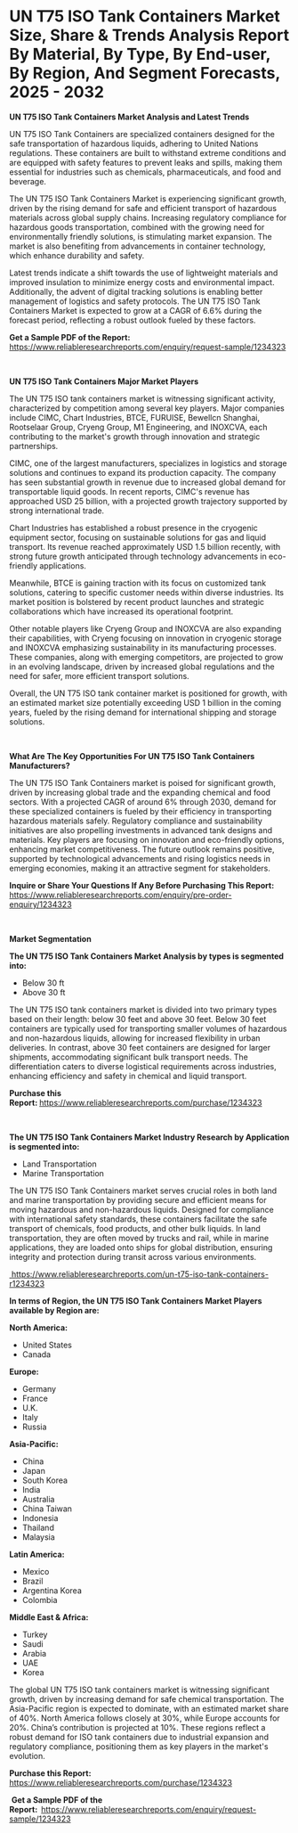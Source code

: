 <p><h1>UN T75 ISO Tank Containers Market Size, Share & Trends Analysis Report By Material, By Type, By End-user, By Region, And Segment Forecasts, 2025 - 2032</h1></p><p><strong>UN T75 ISO Tank Containers Market Analysis and Latest Trends</strong></p>
<p><p>UN T75 ISO Tank Containers are specialized containers designed for the safe transportation of hazardous liquids, adhering to United Nations regulations. These containers are built to withstand extreme conditions and are equipped with safety features to prevent leaks and spills, making them essential for industries such as chemicals, pharmaceuticals, and food and beverage.</p><p>The UN T75 ISO Tank Containers Market is experiencing significant growth, driven by the rising demand for safe and efficient transport of hazardous materials across global supply chains. Increasing regulatory compliance for hazardous goods transportation, combined with the growing need for environmentally friendly solutions, is stimulating market expansion. The market is also benefiting from advancements in container technology, which enhance durability and safety.</p><p>Latest trends indicate a shift towards the use of lightweight materials and improved insulation to minimize energy costs and environmental impact. Additionally, the advent of digital tracking solutions is enabling better management of logistics and safety protocols. The UN T75 ISO Tank Containers Market is expected to grow at a CAGR of 6.6% during the forecast period, reflecting a robust outlook fueled by these factors.</p></p>
<p><strong>Get a Sample PDF of the Report:&nbsp;</strong> <a href="https://www.reliableresearchreports.com/enquiry/request-sample/1234323?utm_campaign=8&utm_medium=2&utm_source=Github&utm_content=ia&utm_term=16042025&utm_id=un-t75-iso-tank-containers">https://www.reliableresearchreports.com/enquiry/request-sample/1234323</a></p>
<p>&nbsp;</p>
<p><strong>UN T75 ISO Tank Containers Major Market Players</strong></p>
<p><p>The UN T75 ISO tank containers market is witnessing significant activity, characterized by competition among several key players. Major companies include CIMC, Chart Industries, BTCE, FURUISE, Bewellcn Shanghai, Rootselaar Group, Cryeng Group, M1 Engineering, and INOXCVA, each contributing to the market's growth through innovation and strategic partnerships.</p><p>CIMC, one of the largest manufacturers, specializes in logistics and storage solutions and continues to expand its production capacity. The company has seen substantial growth in revenue due to increased global demand for transportable liquid goods. In recent reports, CIMC's revenue has approached USD 25 billion, with a projected growth trajectory supported by strong international trade.</p><p>Chart Industries has established a robust presence in the cryogenic equipment sector, focusing on sustainable solutions for gas and liquid transport. Its revenue reached approximately USD 1.5 billion recently, with strong future growth anticipated through technology advancements in eco-friendly applications.</p><p>Meanwhile, BTCE is gaining traction with its focus on customized tank solutions, catering to specific customer needs within diverse industries. Its market position is bolstered by recent product launches and strategic collaborations which have increased its operational footprint.</p><p>Other notable players like Cryeng Group and INOXCVA are also expanding their capabilities, with Cryeng focusing on innovation in cryogenic storage and INOXCVA emphasizing sustainability in its manufacturing processes. These companies, along with emerging competitors, are projected to grow in an evolving landscape, driven by increased global regulations and the need for safer, more efficient transport solutions.</p><p>Overall, the UN T75 ISO tank container market is positioned for growth, with an estimated market size potentially exceeding USD 1 billion in the coming years, fueled by the rising demand for international shipping and storage solutions.</p></p>
<p>&nbsp;</p>
<p><strong>What Are The Key Opportunities For UN T75 ISO Tank Containers Manufacturers?</strong></p>
<p><p>The UN T75 ISO Tank Containers market is poised for significant growth, driven by increasing global trade and the expanding chemical and food sectors. With a projected CAGR of around 6% through 2030, demand for these specialized containers is fueled by their efficiency in transporting hazardous materials safely. Regulatory compliance and sustainability initiatives are also propelling investments in advanced tank designs and materials. Key players are focusing on innovation and eco-friendly options, enhancing market competitiveness. The future outlook remains positive, supported by technological advancements and rising logistics needs in emerging economies, making it an attractive segment for stakeholders.</p></p>
<p><strong>Inquire or Share Your Questions If Any Before Purchasing This Report:</strong> <a href="https://www.reliableresearchreports.com/enquiry/pre-order-enquiry/1234323?utm_campaign=8&utm_medium=2&utm_source=Github&utm_content=ia&utm_term=16042025&utm_id=un-t75-iso-tank-containers">https://www.reliableresearchreports.com/enquiry/pre-order-enquiry/1234323</a></p>
<p>&nbsp;</p>
<p><strong>Market Segmentation</strong></p>
<p><strong>The UN T75 ISO Tank Containers Market Analysis by types is segmented into:</strong></p>
<p><ul><li>Below 30 ft</li><li>Above 30 ft</li></ul></p>
<p><p>The UN T75 ISO tank containers market is divided into two primary types based on their length: below 30 feet and above 30 feet. Below 30 feet containers are typically used for transporting smaller volumes of hazardous and non-hazardous liquids, allowing for increased flexibility in urban deliveries. In contrast, above 30 feet containers are designed for larger shipments, accommodating significant bulk transport needs. The differentiation caters to diverse logistical requirements across industries, enhancing efficiency and safety in chemical and liquid transport.</p></p>
<p><strong>Purchase this Report:&nbsp;</strong><a href="https://www.reliableresearchreports.com/purchase/1234323?utm_campaign=8&utm_medium=2&utm_source=Github&utm_content=ia&utm_term=16042025&utm_id=un-t75-iso-tank-containers">https://www.reliableresearchreports.com/purchase/1234323</a></p>
<p>&nbsp;</p>
<p><strong>The UN T75 ISO Tank Containers Market Industry Research by Application is segmented into:</strong></p>
<p><ul><li>Land Transportation</li><li>Marine Transportation</li></ul></p>
<p><p>The UN T75 ISO Tank Containers market serves crucial roles in both land and marine transportation by providing secure and efficient means for moving hazardous and non-hazardous liquids. Designed for compliance with international safety standards, these containers facilitate the safe transport of chemicals, food products, and other bulk liquids. In land transportation, they are often moved by trucks and rail, while in marine applications, they are loaded onto ships for global distribution, ensuring integrity and protection during transit across various environments.</p></p>
<p><a href="https://www.reliableresearchreports.com/un-t75-iso-tank-containers-r1234323?utm_campaign=8&utm_medium=2&utm_source=Github&utm_content=ia&utm_term=16042025&utm_id=un-t75-iso-tank-containers">&nbsp;https://www.reliableresearchreports.com/un-t75-iso-tank-containers-r1234323</a></p>
<p><strong>In terms of Region, the UN T75 ISO Tank Containers Market Players available by Region are:</strong></p>
<p>
    <p> <strong> North America: </strong>
        <ul>
            <li>United States</li>
            <li>Canada</li>
        </ul>
        </p> 
    <p> <strong> Europe: </strong>
        <ul>
            <li>Germany</li>
            <li>France</li>
            <li>U.K.</li>
            <li>Italy</li>
            <li>Russia</li>
        </ul>
        </p> 
    <p> <strong> Asia-Pacific: </strong>
        <ul>
            <li>China</li>
            <li>Japan</li>
            <li>South Korea</li>
            <li>India</li>
            <li>Australia</li>
            <li>China Taiwan</li>
            <li>Indonesia</li>
            <li>Thailand</li>
            <li>Malaysia</li>
        </ul>
        </p> 
    <p> <strong> Latin America: </strong>
        <ul>
            <li>Mexico</li>
            <li>Brazil</li>
            <li>Argentina Korea</li>
            <li>Colombia</li>
        </ul>
        </p> 
    <p> <strong> Middle East & Africa: </strong>
        <ul>
            <li>Turkey</li>
            <li>Saudi</li>
            <li>Arabia</li>
            <li>UAE</li>
            <li>Korea</li>
        </ul>
    </p>
    </p>
<p><p>The global UN T75 ISO tank containers market is witnessing significant growth, driven by increasing demand for safe chemical transportation. The Asia-Pacific region is expected to dominate, with an estimated market share of 40%. North America follows closely at 30%, while Europe accounts for 20%. China’s contribution is projected at 10%. These regions reflect a robust demand for ISO tank containers due to industrial expansion and regulatory compliance, positioning them as key players in the market's evolution.</p></p>
<p><strong>Purchase this Report: </strong><a href="https://www.reliableresearchreports.com/purchase/1234323?utm_campaign=8&utm_medium=2&utm_source=Github&utm_content=ia&utm_term=16042025&utm_id=un-t75-iso-tank-containers">https://www.reliableresearchreports.com/purchase/1234323</a></p>
<p>&nbsp;<strong>Get a Sample PDF of the Report:&nbsp;&nbsp;</strong><a href="https://www.reliableresearchreports.com/enquiry/request-sample/1234323?utm_campaign=8&utm_medium=2&utm_source=Github&utm_content=ia&utm_term=16042025&utm_id=un-t75-iso-tank-containers">https://www.reliableresearchreports.com/enquiry/request-sample/1234323</a></p>
<p><strong></strong></p>
<p><p></p><p></p><p></p></p>